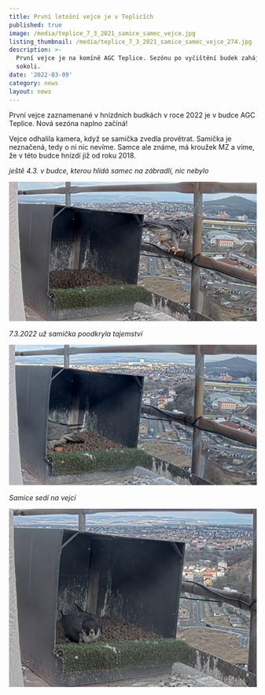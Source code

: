 ```yaml
---
title: První letošní vejce je v Teplicích
published: true
image: /media/teplice_7_3_2021_samice_samec_vejce.jpg
listing_thumbnail: /media/teplice_7_3_2021_samice_samec_vejce_274.jpg
description: >-
  První vejce je na komíně AGC Teplice. Sezónu po vyčištění budek zahájili i
  sokoli.
date: '2022-03-09'
category: news
layout: news
---
```

První vejce zaznamenané v hnízdních budkách v roce 2022 je v budce AGC Teplice. Nová sezóna naplno začíná! 

Vejce odhalila kamera, když se samička zvedla provětrat. Samička je neznačená, tedy o ni nic nevíme. Samce ale známe, má kroužek MZ a víme, že v této budce hnízdí již od roku 2018.  



_ještě 4.3. v budce, kterou hlídá samec na zábradlí, nic nebylo_

![](/media/samec_mz_agc_teplice_4_3_2022.jpg)

_7.3.2022 už samička poodkryla tajemství_

![](/media/teplice_7_3_2021.jpg)

_Samice sedí na vejci_

![](/media/teplice_7_3_2022_mz_sedi_na_prvnim_vejci.jpg)

